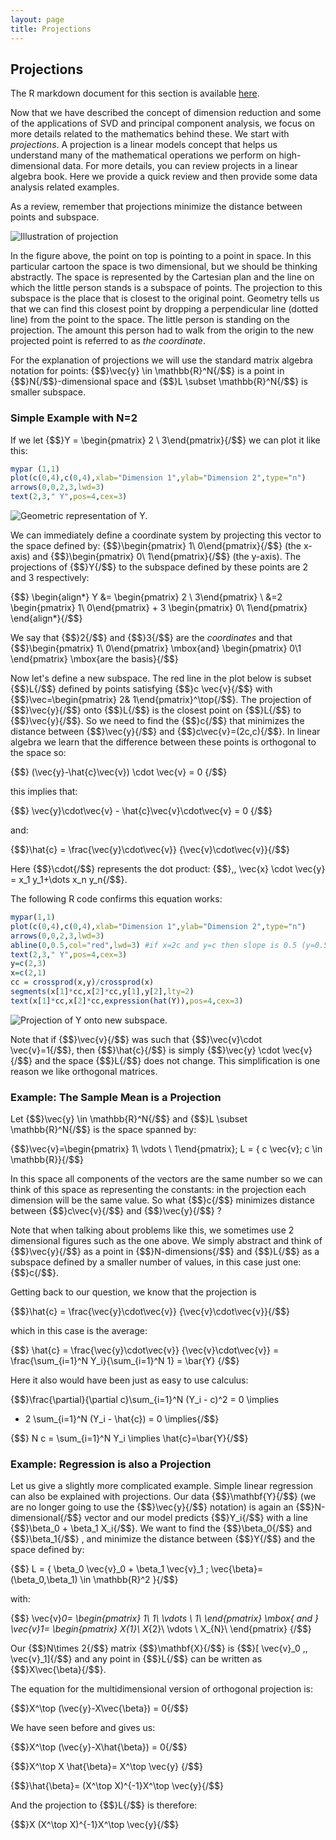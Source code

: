 ```yaml
---
layout: page
title: Projections
---
```




## Projections

The R markdown document for this section is available [here](https://github.com/genomicsclass/labs/tree/master/highdim/projections.Rmd).

Now that we have described the concept of dimension reduction and some of the applications of SVD and principal component analysis, we focus on more details related to the mathematics behind these. We start with _projections_. A projection is a linear models concept that helps us understand many of the mathematical operations we perform on high-dimensional data. For more details, you can review projects in a linear algebra book. Here we provide a quick review and then provide some data analysis related examples. 

As a review, remember that projections minimize the distance between points and subspace.

![Illustration of projection](images/downloads/Linalg_projection_3.png)

In the figure above, the point on top is pointing to a point in space. In this particular cartoon the space is two dimensional, but we should be thinking abstractly. The space is represented by the Cartesian plan and the line on which the little person stands is a subspace of points. The projection to this subspace is the place that is closest to the original point. Geometry tells us that we can find this closest point by dropping a perpendicular line (dotted line) from the point to the space. The little person is standing on the projection.  The amount this person had to walk from the origin to the new projected point is referred to as _the coordinate_. 

For the explanation of projections we will use the standard matrix algebra notation for points: {$$}\vec{y} \in \mathbb{R}^N{/$$} is a point in {$$}N{/$$}-dimensional space and {$$}L \subset \mathbb{R}^N{/$$} is smaller subspace. 


### Simple Example with N=2



If we let {$$}Y = \begin{pmatrix} 2 \\ 3\end{pmatrix}{/$$} we can plot it like this:


```r
mypar (1,1)
plot(c(0,4),c(0,4),xlab="Dimension 1",ylab="Dimension 2",type="n")
arrows(0,0,2,3,lwd=3)
text(2,3," Y",pos=4,cex=3)
```

![Geometric representation of Y.](images/R/projections-tmp-point-1.png) 

We can immediately define a coordinate system by projecting this vector to the space defined by:
{$$}\begin{pmatrix} 1\\ 0\end{pmatrix}{/$$} (the x-axis) and {$$}\begin{pmatrix} 0\\ 1\end{pmatrix}{/$$} (the y-axis). The projections of {$$}Y{/$$} to the subspace defined by these points are 2 and 3 respectively:

{$$}
\begin{align*}
Y &= \begin{pmatrix} 2 \\ 3\end{pmatrix} \\
&=2  \begin{pmatrix} 1\\ 0\end{pmatrix} + 3 \begin{pmatrix} 0\\ 1\end{pmatrix} 
\end{align*}{/$$}

We say that {$$}2{/$$} and {$$}3{/$$} are the _coordinates_ and that 
{$$}\begin{pmatrix} 1\\ 0\end{pmatrix} \mbox{and} \begin{pmatrix} 0\\1 \end{pmatrix} \mbox{are the basis}{/$$}

Now let's define a new subspace. The red line in the plot below is subset {$$}L{/$$} defined by points satisfying {$$}c \vec{v}{/$$} with {$$}\vec=\begin{pmatrix} 2& 1\end{pmatrix}^\top{/$$}. The projection of {$$}\vec{y}{/$$} onto {$$}L{/$$} is the closest point on {$$}L{/$$} to {$$}\vec{y}{/$$}. So we need to find the {$$}c{/$$} that minimizes the distance between {$$}\vec{y}{/$$} and {$$}c\vec{v}=(2c,c){/$$}. In linear algebra we learn that the difference between these points is orthogonal to the space so:

{$$}
(\vec{y}-\hat{c}\vec{v}) \cdot \vec{v} = 0
{/$$}

this implies that: 

{$$}
\vec{y}\cdot\vec{v} - \hat{c}\vec{v}\cdot\vec{v} =  0
{/$$}

and:

{$$}\hat{c} = \frac{\vec{y}\cdot\vec{v}}
{\vec{v}\cdot\vec{v}}{/$$}

Here {$$}\cdot{/$$} represents the dot product: {$$}\,\, \vec{x} \cdot \vec{y} = x_1 y_1+\dots x_n y_n{/$$}.

The following R code confirms this equation works:


```r
mypar(1,1)
plot(c(0,4),c(0,4),xlab="Dimension 1",ylab="Dimension 2",type="n")
arrows(0,0,2,3,lwd=3)
abline(0,0.5,col="red",lwd=3) #if x=2c and y=c then slope is 0.5 (y=0.5x)
text(2,3," Y",pos=4,cex=3)
y=c(2,3)
x=c(2,1)
cc = crossprod(x,y)/crossprod(x)
segments(x[1]*cc,x[2]*cc,y[1],y[2],lty=2)
text(x[1]*cc,x[2]*cc,expression(hat(Y)),pos=4,cex=3)
```

![Projection of Y onto new subspace.](images/R/projections-tmp-projection-1.png) 

Note that if {$$}\vec{v}{/$$} was such that {$$}\vec{v}\cdot \vec{v}=1{/$$},  then {$$}\hat{c}{/$$} is simply {$$}\vec{y} \cdot \vec{v}{/$$} and the space {$$}L{/$$} does not change. This simplification is one reason we like orthogonal matrices. 

### Example: The Sample Mean is a Projection

Let {$$}\vec{y} \in \mathbb{R}^N{/$$} 
and {$$}L \subset \mathbb{R}^N{/$$} is the space spanned by: 

{$$}\vec{v}=\begin{pmatrix} 1\\ \vdots \\  1\end{pmatrix};
L = \{ c \vec{v}; c \in \mathbb{R}\}{/$$}

In this space all components of the vectors are the same number so we can think of this space as representing the constants: in the projection each dimension will be the same value. So what {$$}c{/$$} minimizes distance between {$$}c\vec{v}{/$$} and {$$}\vec{y}{/$$} ? 

Note that when talking about problems like this, we sometimes use 2 dimensional figures such as the one above. We simply abstract and think of {$$}\vec{y}{/$$} as a point in {$$}N-dimensions{/$$} and {$$}L{/$$} as a subspace defined by a smaller number of values, in this case just one: {$$}c{/$$}. 

Getting back to our question, we know that the projection is 

{$$}\hat{c} = \frac{\vec{y}\cdot\vec{v}}
{\vec{v}\cdot\vec{v}}{/$$}

which in this case is the average:

{$$}
\hat{c} = \frac{\vec{y}\cdot\vec{v}}
{\vec{v}\cdot\vec{v}} = \frac{\sum_{i=1}^N Y_i}{\sum_{i=1}^N 1} = \bar{Y}
{/$$}


Here it also would have been just as easy to use calculus:

{$$}\frac{\partial}{\partial c}\sum_{i=1}^N (Y_i - c)^2 = 0 \implies 
 - 2 \sum_{i=1}^N (Y_i - \hat{c}) = 0 \implies{/$$}

{$$} N c = \sum_{i=1}^N Y_i \implies \hat{c}=\bar{Y}{/$$}



### Example: Regression is also a Projection
 
Let us give a slightly more complicated example. Simple linear regression can also be explained with projections.  Our data {$$}\mathbf{Y}{/$$} (we are no longer going to use the {$$}\vec{y}{/$$} notation) is again an {$$}N-dimensional{/$$} vector and our model predicts {$$}Y_i{/$$} with a line {$$}\beta_0 + \beta_1 X_i{/$$}. We want to find the {$$}\beta_0{/$$} and {$$}\beta_1{/$$} , and minimize the distance between {$$}Y{/$$} and the space defined by:

{$$} L = \{ \beta_0 \vec{v}_0 + \beta_1 \vec{v}_1 ; \vec{\beta}=(\beta_0,\beta_1) \in \mathbb{R}^2 \}{/$$}

with: 

{$$}
\vec{v}_0=
\begin{pmatrix}
1\\
1\\
\vdots \\
1\\
\end{pmatrix} 
\mbox{ and }
\vec{v}_1=
\begin{pmatrix}
X_{1}\\
X_{2}\\
\vdots \\
X_{N}\\
\end{pmatrix} 
{/$$}


Our {$$}N\times 2{/$$} matrix {$$}\mathbf{X}{/$$} is {$$}[ \vec{v}_0 \,\, \vec{v}_1]{/$$} and any point in {$$}L{/$$} can be written as {$$}X\vec{\beta}{/$$}. 

The equation for the multidimensional version of orthogonal projection is:

{$$}X^\top (\vec{y}-X\vec{\beta}) = 0{/$$}

We have seen before and gives us:

{$$}X^\top (\vec{y}-X\hat{\beta}) = 0{/$$}

{$$}X^\top X \hat{\beta}=  X^\top \vec{y} {/$$}

{$$}\hat{\beta}= (X^\top X)^{-1}X^\top \vec{y}{/$$}

And the projection to {$$}L{/$$} is therefore:

{$$}X (X^\top X)^{-1}X^\top \vec{y}{/$$}




